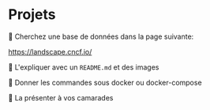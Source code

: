 
# Projets


:round_pushpin: Cherchez une base de données dans la page suivante:

https://landscape.cncf.io/

:round_pushpin: L'expliquer avec un `README.md` et des images

:round_pushpin: Donner les commandes sous docker ou docker-compose

:round_pushpin: La présenter à vos camarades
